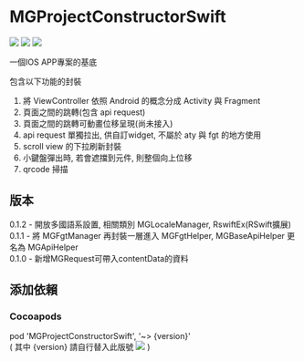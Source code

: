 # MGProjectConstructorSwift
![](https://img.shields.io/cocoapods/v/MGProjectConstructorSwift.svg?style=flat) 
![](https://img.shields.io/badge/platform-ios-lightgrey.svg) 
![](https://img.shields.io/badge/language-swift-orange.svg)  

一個IOS APP專案的基底  

包含以下功能的封裝  
1. 將 ViewController 依照 Android 的概念分成 Activity 與 Fragment
2. 頁面之間的跳轉(包含 api request)
3. 頁面之間的跳轉可動畫位移呈現(尚未接入)
4. api request 單獨拉出, 供自訂widget, 不屬於 aty 與 fgt 的地方使用
5. scroll view 的下拉刷新封裝
6. 小鍵盤彈出時, 若會遮擋到元件, 則整個向上位移
7. qrcode 掃描

## 版本  
0.1.2 - 開放多國語系設置, 相關類別 MGLocaleManager, RswiftEx(RSwift擴展)  
0.1.1 - 將 MGFgtManager 再封裝一層進入 MGFgtHelper, MGBaseApiHelper 更名為 MGApiHelper  
0.1.0 - 新增MGRequest可帶入contentData的資料

## 添加依賴

### Cocoapods
pod 'MGProjectConstructorSwift', '~> {version}'  
( 其中 {version} 請自行替入此版號 ![](https://img.shields.io/cocoapods/v/MGProjectConstructorSwift.svg?style=flat) )
